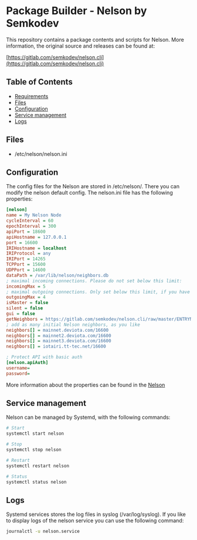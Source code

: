 # Package Builder - Nelson by Semkodev

This repository contains a package contents and scripts for Nelson.
More information, the original source and releases can be found at:

[https://gitlab.com/semkodev/nelson.cli](https://gitlab.com/semkodev/nelson.cli)

## Table of Contents
- [Requirements](#requirements)
- [Files](#files)
- [Configuration](#configuration)
- [Service management](#service-management)
- [Logs](#logs)

## Files
- /etc/nelson/nelson.ini

## Configuration

The config files for the Nelson are stored in /etc/nelson/. There you can modify the nelson default config. The nelson.ini file has the following properties:

```ini
[nelson]
name = My Nelson Node
cycleInterval = 60
epochInterval = 300
apiPort = 18600
apiHostname = 127.0.0.1
port = 16600
IRIHostname = localhost
IRIProtocol = any
IRIPort = 14265
TCPPort = 15600
UDPPort = 14600
dataPath = /var/lib/nelson/neighbors.db
; maximal incoming connections. Please do not set below this limit:
incomingMax = 5
; maximal outgoing connections. Only set below this limit, if you have trusted, manual neighbors:
outgoingMax = 4
isMaster = false
silent = false
gui = false
getNeighbors = https://gitlab.com/semkodev/nelson.cli/raw/master/ENTRYNODES
; add as many initial Nelson neighbors, as you like
neighbors[] = mainnet.deviota.com/16600
neighbors[] = mainnet2.deviota.com/16600
neighbors[] = mainnet3.deviota.com/16600
neighbors[] = iotairi.tt-tec.net/16600

; Protect API with basic auth
[nelson.apiAuth]
username=
password=
```

More information about the properties can be found in the [Nelson](https://gitlab.com/semkodev/nelson.cli)

## Service management

Nelson can be managed by Systemd, with the following commands:

```bash
# Start
systemctl start nelson

# Stop
systemctl stop nelson

# Restart
systemctl restart nelson

# Status
systemctl status nelson
```

## Logs

Systemd services stores the log files in syslog (/var/log/syslog). If you like to display logs of the nelson service you can use the following command:

```bash
journalctl -u nelson.service
```
